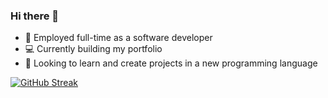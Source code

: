 ### Hi there 👋

- :office: Employed full-time as a software developer
- :computer: Currently building my portfolio
- :book: Looking to learn and create projects in a new programming language
<!--
- 💬 Ask me about web technologies
- 📫 How to reach me: ...
- ⚡ Fun fact: ...
- 😄 Pronouns: He/Him
-->

[![GitHub Streak](https://streak-stats.demolab.com?user=meshu-dev&theme=dark&mode=weekly)](https://git.io/streak-stats)
